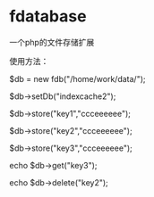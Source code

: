 # fdatabase
一个php的文件存储扩展

使用方法：

$db = new fdb("/home/work/data/");

$db->setDb("indexcache2");

$db->store("key1","ccceeeeee");

$db->store("key2","ccceeeeee");

$db->store("key3","ccceeeeee");

echo $db->get("key3");

echo $db->delete("key2");

